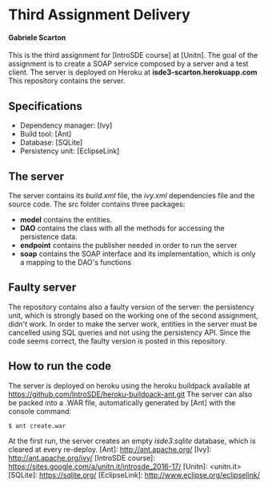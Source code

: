 # Third Assignment Delivery
#### Gabriele Scarton
This is the third assignment for [IntroSDE course] at [Unitn].
The goal of the assignment is to create a SOAP service composed by a server and a test client.
The server is deployed on Heroku at **isde3-scarton.herokuapp.com**
This repository contains the server.
## Specifications
  - Dependency manager: [Ivy]
  - Build tool: [Ant]
  - Database: [SQLite]
  - Persistency unit: [EclipseLink]

##  The server
The server contains its _build.xml_ file, the _ivy.xml_ dependencies file and the source code.
The src folder contains three packages:
  - **model** contains the entities.
  - **DAO** contains the class with all the methods for accessing the persistence data. 
  - **endpoint** contains the publisher needed in order to run the server
  - **soap** contains the SOAP interface and its implementation, which is only a mapping to the DAO's functions
  
## Faulty server
The repository contains also a faulty version of the server: the persistency unit, which is strongly based on the working one of the second assignment, didn't work. In order to make the server work, entities in the server must be cancelled using SQL queries and not using the persistency API. Since the code seems correct, the faulty version is posted in this repository.

## How to run the code
The server is deployed on heroku using the heroku buildpack available at https://github.com/IntroSDE/heroku-buildpack-ant.git
The server can also be packed into a .WAR file, automatically generated by [Ant] with the console command:
``` 
$ ant create.war 
```

At the first run, the server creates an empty _isde3.sqlite_ database, which is cleared at every re-deploy.
[Ant]: <http://ant.apache.org/>
[Ivy]: <http://ant.apache.org/ivy/>
[IntroSDE course]: <https://sites.google.com/a/unitn.it/introsde_2016-17/>
[Unitn]: <unitn.it>
[SQLite]: <https://sqlite.org/>
[EclipseLink]: <http://www.eclipse.org/eclipselink/>
